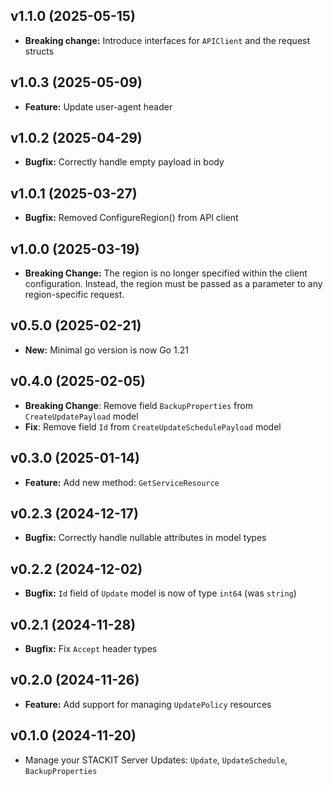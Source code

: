 ## v1.1.0 (2025-05-15)
- **Breaking change:** Introduce interfaces for `APIClient` and the request structs

## v1.0.3 (2025-05-09)
- **Feature:** Update user-agent header

## v1.0.2 (2025-04-29)
- **Bugfix:** Correctly handle empty payload in body

## v1.0.1 (2025-03-27)
- **Bugfix:** Removed ConfigureRegion() from API client

## v1.0.0 (2025-03-19)
- **Breaking Change:** The region is no longer specified within the client configuration. Instead, the region must be passed as a parameter to any region-specific request.

## v0.5.0 (2025-02-21)
- **New:** Minimal go version is now Go 1.21

## v0.4.0 (2025-02-05)

- **Breaking Change**: Remove field `BackupProperties` from `CreateUpdatePayload` model
- **Fix**: Remove field `Id` from `CreateUpdateSchedulePayload` model

## v0.3.0 (2025-01-14)

- **Feature:** Add new method: `GetServiceResource` 

## v0.2.3 (2024-12-17)

- **Bugfix:** Correctly handle nullable attributes in model types

## v0.2.2 (2024-12-02)

- **Bugfix:** `Id` field of `Update` model is now of type `int64` (was `string`)

## v0.2.1 (2024-11-28)

- **Bugfix:** Fix `Accept` header types

## v0.2.0 (2024-11-26)

- **Feature:** Add support for managing `UpdatePolicy` resources

## v0.1.0 (2024-11-20)

- Manage your STACKIT Server Updates: `Update`, `UpdateSchedule`, `BackupProperties`
